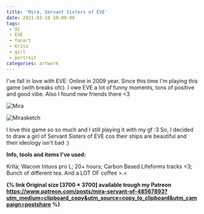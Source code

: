 ```yaml
---
title: 'Mira, Servant Sisters of EVE'
date: 2021-03-10 10:09:08
tags:
 - OC
 - EVE
 - fanart
 - Krita
 - girl
 - portrait
categories: artwork
---
```

I've fall in love with EVE: Online in 2009 year. Since this time I'm playing this game (with breaks ofc). I owe EVE a lot of funny moments, tons of positive and good vibe. Also I found new friends there <3

![Mira](https://i.imgur.com/HIeDMPC.jpg)
<!-- more -->

![Mirasketch](https://i.imgur.com/3syNYre.jpg)

I love this game so so much and I still playing it with my gf :3
So, I decided to draw a girl of Servant Sisters of EVE cos their ships are beautiful and their ideology isn't bad :)

**Info, tools and items I've used:**

Krita;
Wacom Intuos pro L;
20+ hours;
Carbon Based Lifeforms tracks <3;
Bunch of different tea. And a LOT OF coffee >.<

**{% link Original size [3700 × 3700] available trough my Patreon https://www.patreon.com/posts/mira-servant-of-48567893?utm_medium=clipboard_copy&utm_source=copy_to_clipboard&utm_campaign=postshare %}**

